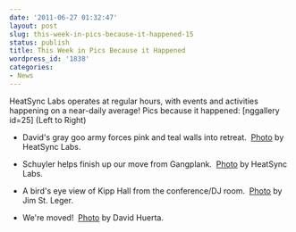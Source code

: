 ```yaml
---
date: '2011-06-27 01:32:47'
layout: post
slug: this-week-in-pics-because-it-happened-15
status: publish
title: This Week in Pics Because it Happened
wordpress_id: '1838'
categories:
- News
---
```


HeatSync Labs operates at regular hours, with events and activities happening on a near-daily average!  Pics because it happened:
[nggallery id=25]
(Left to Right)



	
  * David's gray goo army forces pink and teal walls into retreat.  [Photo](http://ow.ly/i/doVm) by HeatSync Labs.

	
  * Schuyler helps finish up our move from Gangplank.  [Photo](http://ow.ly/i/dtDR) by HeatSync Labs.

	
  * A bird's eye view of Kipp Hall from the conference/DJ room.  [Photo](http://twitpic.com/5gukkj) by Jim St. Leger.

	
  * We're moved!  [Photo](http://pixelpipe.com/ticket/j1o0fUz5XhM/2ALTVgjl_PA/7bdedf46-ec2d-4137-9f78-c2722e723ff6) by David Huerta.


